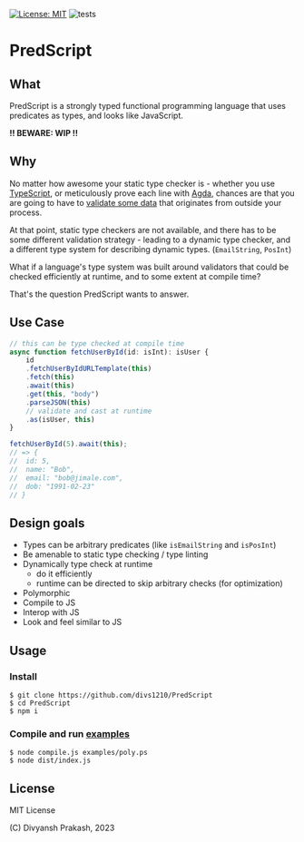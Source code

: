 [![License: MIT](https://img.shields.io/badge/License-MIT-orange.svg)](https://opensource.org/licenses/MIT) ![tests](https://github.com/divs1210/PredScript/actions/workflows/node.js.yml/badge.svg)

# PredScript

## What

PredScript is a strongly typed functional programming language
that uses predicates as types, and looks like JavaScript.

**!! BEWARE: WIP !!**

## Why

No matter how awesome your static type checker is -
whether you use [TypeScript](https://www.typescriptlang.org/),
or meticulously prove each line with [Agda](https://agda.github.io/agda/),
chances are that you are going to have to
[validate some data](https://blog.logrocket.com/dynamic-type-validation-in-typescript/) that originates from outside your process.

At that point, static type checkers are not available,
and there has to be some different validation strategy -
leading to a dynamic type checker, and a different type system
for describing dynamic types. (`EmailString`, `PosInt`)

What if a language's type system was built around
validators that could be checked efficiently at runtime,
and to some extent at compile time?

That's the question PredScript wants to answer.

## Use Case

```typescript
// this can be type checked at compile time
async function fetchUserById(id: isInt): isUser {
    id
    .fetchUserByIdURLTemplate(this)
    .fetch(this)
    .await(this)
    .get(this, "body")
    .parseJSON(this)
    // validate and cast at runtime 
    .as(isUser, this)
}

fetchUserById(5).await(this);
// => { 
//  id: 5,
//  name: "Bob",
//  email: "bob@jimale.com", 
//  dob: "1991-02-23" 
// }
```

## Design goals

- Types can be arbitrary predicates (like `isEmailString` and `isPosInt`)
- Be amenable to static type checking / type linting
- Dynamically type check at runtime
  - do it efficiently
  - runtime can be directed to skip arbitrary checks (for optimization)
- Polymorphic
- Compile to JS
- Interop with JS
- Look and feel similar to JS

## Usage

### Install

```shell
$ git clone https://github.com/divs1210/PredScript
$ cd PredScript
$ npm i
```

### Compile and run [examples](/examples/poly.ps)

```shell
$ node compile.js examples/poly.ps
$ node dist/index.js
```

## License

MIT License

(C) Divyansh Prakash, 2023
